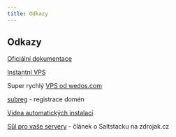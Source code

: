 ```yaml
---
title: Odkazy
---
```


## Odkazy

[Oficiální dokumentace](http://docs.saltstack.com/en/latest/)


[Instantní VPS](https://github.com/petrkle/instantni-vps)


Super rychlý [VPS od wedos.com](https://hosting.wedos.com/cs/virtualni-servery-ssd.html?ap=sHJwRU)

[subreg](https://subreg.cz/af/0cb8688ca/) - registrace domén


[Videa automatických instalací](https://youtube.com/SaltstackCz)


[Sůl pro vaše servery](https://www.zdrojak.cz/clanky/saltstack-sul-pro-vase-servery/) - článek o Saltstacku na zdrojak.cz
